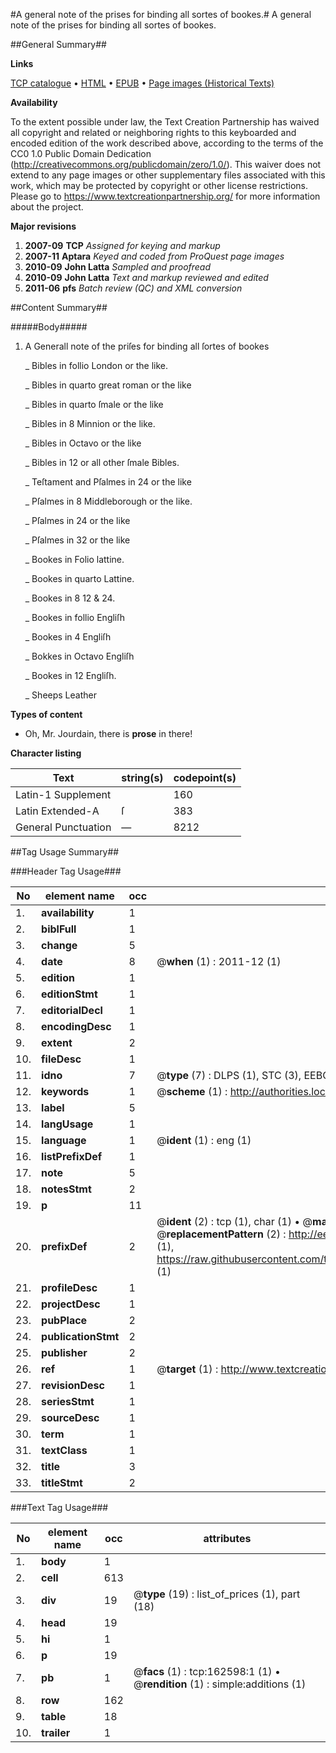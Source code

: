 #A general note of the prises for binding all sortes of bookes.#
A general note of the prises for binding all sortes of bookes.

##General Summary##

**Links**

[TCP catalogue](http://www.ota.ox.ac.uk/tcp/)  • 
[HTML](http://tei.it.ox.ac.uk/tcp/Texts-HTML/free/A85/A85903.html)  • 
[EPUB](http://tei.it.ox.ac.uk/tcp/Texts-EPUB/free/A85/A85903.epub) • 
[Page images (Historical Texts)](https://historicaltexts.jisc.ac.uk/eebo-99869278e)

**Availability**

To the extent possible under law, the Text Creation Partnership has waived all copyright and related or neighboring rights to this keyboarded and encoded edition of the work described above, according to the terms of the CC0 1.0 Public Domain Dedication (http://creativecommons.org/publicdomain/zero/1.0/). This waiver does not extend to any page images or other supplementary files associated with this work, which may be protected by copyright or other license restrictions. Please go to https://www.textcreationpartnership.org/ for more information about the project.

**Major revisions**

1. __2007-09__ __TCP__ *Assigned for keying and markup*
1. __2007-11__ __Aptara__ *Keyed and coded from ProQuest page images*
1. __2010-09__ __John Latta__ *Sampled and proofread*
1. __2010-09__ __John Latta__ *Text and markup reviewed and edited*
1. __2011-06__ __pfs__ *Batch review (QC) and XML conversion*

##Content Summary##

#####Body#####

1. A Generall note of the priſes for binding all ſortes of bookes

    _ Bibles in follio London
or the like.

    _ Bibles in quarto great
roman or the like

    _ Bibles in quarto ſmale
or the like

    _ Bibles in 8 Minnion or the like.

    _ Bibles in Octavo or the like

    _ Bibles in 12 or all other ſmale Bibles.

    _ Teſtament and Pſalmes in 24
or the like

    _ Pſalmes in 8 Middleborough
or the like.

    _ Pſalmes in 24 or the like

    _ Pſalmes in 32 or the like

    _ Bookes in Folio lattine.

    _ Bookes in quarto Lattine.

    _ Bookes in 8 12 & 24.

    _ Bookes in follio Engliſh

    _ Bookes in 4 Engliſh

    _ Bokkes in Octavo Engliſh

    _ Bookes in 12 Engliſh.

    _ Sheeps Leather

**Types of content**

  * Oh, Mr. Jourdain, there is **prose** in there!

**Character listing**


|Text|string(s)|codepoint(s)|
|---|---|---|
|Latin-1 Supplement| |160|
|Latin Extended-A|ſ|383|
|General Punctuation|—|8212|

##Tag Usage Summary##

###Header Tag Usage###

|No|element name|occ|attributes|
|---|---|---|---|
|1.|__availability__|1||
|2.|__biblFull__|1||
|3.|__change__|5||
|4.|__date__|8| @__when__ (1) : 2011-12 (1)|
|5.|__edition__|1||
|6.|__editionStmt__|1||
|7.|__editorialDecl__|1||
|8.|__encodingDesc__|1||
|9.|__extent__|2||
|10.|__fileDesc__|1||
|11.|__idno__|7| @__type__ (7) : DLPS (1), STC (3), EEBO-CITATION (1), PROQUEST (1), VID (1)|
|12.|__keywords__|1| @__scheme__ (1) : http://authorities.loc.gov/ (1)|
|13.|__label__|5||
|14.|__langUsage__|1||
|15.|__language__|1| @__ident__ (1) : eng (1)|
|16.|__listPrefixDef__|1||
|17.|__note__|5||
|18.|__notesStmt__|2||
|19.|__p__|11||
|20.|__prefixDef__|2| @__ident__ (2) : tcp (1), char (1)  •  @__matchPattern__ (2) : ([0-9\-]+):([0-9IVX]+) (1), (.+) (1)  •  @__replacementPattern__ (2) : http://eebo.chadwyck.com/downloadtiff?vid=$1&page=$2 (1), https://raw.githubusercontent.com/textcreationpartnership/Texts/master/tcpchars.xml#$1 (1)|
|21.|__profileDesc__|1||
|22.|__projectDesc__|1||
|23.|__pubPlace__|2||
|24.|__publicationStmt__|2||
|25.|__publisher__|2||
|26.|__ref__|1| @__target__ (1) : http://www.textcreationpartnership.org/docs/. (1)|
|27.|__revisionDesc__|1||
|28.|__seriesStmt__|1||
|29.|__sourceDesc__|1||
|30.|__term__|1||
|31.|__textClass__|1||
|32.|__title__|3||
|33.|__titleStmt__|2||


###Text Tag Usage###

|No|element name|occ|attributes|
|---|---|---|---|
|1.|__body__|1||
|2.|__cell__|613||
|3.|__div__|19| @__type__ (19) : list_of_prices (1), part (18)|
|4.|__head__|19||
|5.|__hi__|1||
|6.|__p__|19||
|7.|__pb__|1| @__facs__ (1) : tcp:162598:1 (1)  •  @__rendition__ (1) : simple:additions (1)|
|8.|__row__|162||
|9.|__table__|18||
|10.|__trailer__|1||

